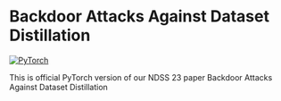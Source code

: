 # Backdoor Attacks Against Dataset Distillation

<a href="https://pytorch.org/get-started/locally/"><img alt="PyTorch" src="https://img.shields.io/badge/PyTorch-ee4c2c?logo=pytorch&logoColor=white"></a>

This is official PyTorch version of our NDSS 23 paper Backdoor Attacks Against Dataset Distillation
